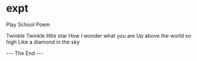 # expt

Play School Poem

Twinkle Twinkle little star
How I wonder what you are 
Up above the world so high
Like a diamond in the sky

--- The End ---
